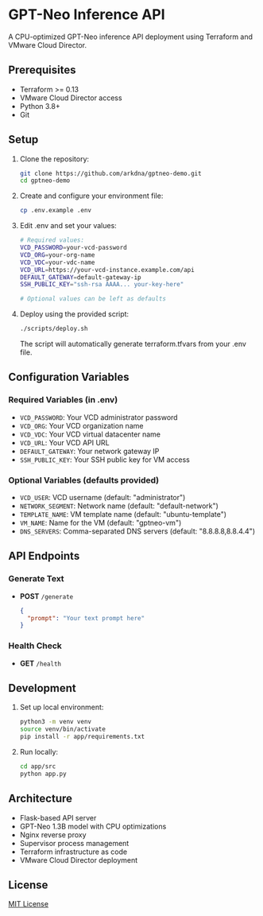 # GPT-Neo Inference API

A CPU-optimized GPT-Neo inference API deployment using Terraform and VMware Cloud Director.

## Prerequisites

- Terraform >= 0.13
- VMware Cloud Director access
- Python 3.8+
- Git

## Setup

1. Clone the repository:
   ```bash
   git clone https://github.com/arkdna/gptneo-demo.git
   cd gptneo-demo
   ```

2. Create and configure your environment file:
   ```bash
   cp .env.example .env
   ```

3. Edit .env and set your values:
   ```bash
   # Required values:
   VCD_PASSWORD=your-vcd-password
   VCD_ORG=your-org-name
   VCD_VDC=your-vdc-name
   VCD_URL=https://your-vcd-instance.example.com/api
   DEFAULT_GATEWAY=default-gateway-ip
   SSH_PUBLIC_KEY="ssh-rsa AAAA... your-key-here"

   # Optional values can be left as defaults
   ```

4. Deploy using the provided script:
   ```bash
   ./scripts/deploy.sh
   ```

   The script will automatically generate terraform.tfvars from your .env file.

## Configuration Variables

### Required Variables (in .env)
- `VCD_PASSWORD`: Your VCD administrator password
- `VCD_ORG`: Your VCD organization name
- `VCD_VDC`: Your VCD virtual datacenter name
- `VCD_URL`: Your VCD API URL
- `DEFAULT_GATEWAY`: Your network gateway IP
- `SSH_PUBLIC_KEY`: Your SSH public key for VM access

### Optional Variables (defaults provided)
- `VCD_USER`: VCD username (default: "administrator")
- `NETWORK_SEGMENT`: Network name (default: "default-network")
- `TEMPLATE_NAME`: VM template name (default: "ubuntu-template")
- `VM_NAME`: Name for the VM (default: "gptneo-vm")
- `DNS_SERVERS`: Comma-separated DNS servers (default: "8.8.8.8,8.8.4.4")

## API Endpoints

### Generate Text
- **POST** `/generate`
  ```json
  {
    "prompt": "Your text prompt here"
  }
  ```

### Health Check
- **GET** `/health`

## Development

1. Set up local environment:
   ```bash
   python3 -m venv venv
   source venv/bin/activate
   pip install -r app/requirements.txt
   ```

2. Run locally:
   ```bash
   cd app/src
   python app.py
   ```

## Architecture

- Flask-based API server
- GPT-Neo 1.3B model with CPU optimizations
- Nginx reverse proxy
- Supervisor process management
- Terraform infrastructure as code
- VMware Cloud Director deployment

## License

[MIT License](LICENSE)
